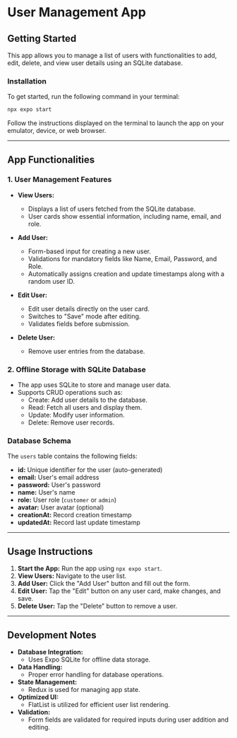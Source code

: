 # User Management App

## **Getting Started**

This app allows you to manage a list of users with functionalities to add, edit, delete, and view user details using an SQLite database.

### **Installation**

To get started, run the following command in your terminal:

```bash
npx expo start
```

Follow the instructions displayed on the terminal to launch the app on your emulator, device, or web browser.

---

## **App Functionalities**

### **1. User Management Features**

- **View Users:**

  - Displays a list of users fetched from the SQLite database.
  - User cards show essential information, including name, email, and role.

- **Add User:**

  - Form-based input for creating a new user.
  - Validations for mandatory fields like Name, Email, Password, and Role.
  - Automatically assigns creation and update timestamps along with a random user ID.

- **Edit User:**

  - Edit user details directly on the user card.
  - Switches to "Save" mode after editing.
  - Validates fields before submission.

- **Delete User:**
  - Remove user entries from the database.

### **2. Offline Storage with SQLite Database**

- The app uses SQLite to store and manage user data.
- Supports CRUD operations such as:
  - Create: Add user details to the database.
  - Read: Fetch all users and display them.
  - Update: Modify user information.
  - Delete: Remove user records.

### **Database Schema**

The `users` table contains the following fields:

- **id:** Unique identifier for the user (auto-generated)
- **email:** User's email address
- **password:** User's password
- **name:** User's name
- **role:** User role (`customer` or `admin`)
- **avatar:** User avatar (optional)
- **creationAt:** Record creation timestamp
- **updatedAt:** Record last update timestamp

---

## **Usage Instructions**

1. **Start the App:** Run the app using `npx expo start`.
2. **View Users:** Navigate to the user list.
3. **Add User:** Click the "Add User" button and fill out the form.
4. **Edit User:** Tap the "Edit" button on any user card, make changes, and save.
5. **Delete User:** Tap the "Delete" button to remove a user.

---

## **Development Notes**

- **Database Integration:**
  - Uses Expo SQLite for offline data storage.
- **Data Handling:**
  - Proper error handling for database operations.
- **State Management:**
  - Redux is used for managing app state.
- **Optimized UI:**
  - FlatList is utilized for efficient user list rendering.
- **Validation:**
  - Form fields are validated for required inputs during user addition and editing.
